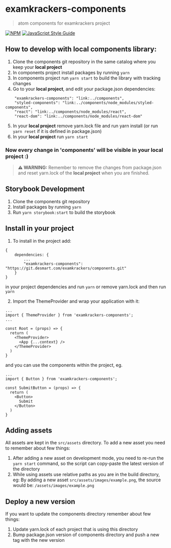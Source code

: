 # examkrackers-components

> atom components for examkrackers project

[![NPM](https://img.shields.io/npm/v/components.svg)](https://www.npmjs.com/package/components) [![JavaScript Style Guide](https://img.shields.io/badge/code_style-standard-brightgreen.svg)](https://standardjs.com)


## How to develop with local components library:
1. Clone the components git repository in the same catalog where you keep your **local project**
2. In components project install packages by running `yarn`
3. In components project run `yarn start` to build the library with tracking changes
4. Go to your **local project**, and edit your package.json dependencies:
```
    "examkrackers-components": "link:../components",
    "styled-components": "link:../components/node_modules/styled-components",
    "react": "link:../components/node_modules/react",
    "react-dom": "link:../components/node_modules/react-dom"
```
5. In your **local project** remove yarn.lock file and run yarn install (or run `yarn reset` if it is defined in package.json)
6. In your **local project** run `yarn start`

### Now every change in 'components' will be visible in your local project :)

> **⚠ WARNING:** Remember to remove the changes from package.json and reset yarn.lock of the **local project** when you are finished.


## Storybook Development
1. Clone the components git repository
2. Install packages by running `yarn`
3. Run `yarn storybook:start` to build the storybook

## Install in your project

1. To install in the project add:

```
{
    dependencies: {
        ...
        "examkrackers-components": "https://git.desmart.com/examkrackers/components.git"
    }
}
```
in your project dependencies and run `yarn` or remove yarn.lock and then run `yarn`

2. Import the ThemeProvider and wrap your application with it:

```
...
import { ThemeProvider } from 'examkrackers-components';
...

const Root = (props) => {
  return (
    <ThemeProvider>
      <App {...context} />
    </ThemeProvider>
  )
}

```

and you can use the components within the project, eg.

```
...
import { Button } from 'examkrackers-components';

const SubmitButton = (props) => {
  return (
    <Button>
      Submit
    </Button>
  )
}

```

## Adding assets

All assets are kept in the `src/assets` directory. To add a new asset you need to remember about few things:
1. After adding a new asset on development mode, you need to re-run the `yarn start` command, so the script can copy-paste the latest version of the directory
2. While using assets use relative paths as you are in the build directory, eg:
  By adding a new asset `src/assets/images/example.png`, the source would be: `/assets/images/example.png`

## Deploy a new version

If you want to update the components directory remember about few things:
1. Update yarn.lock of each project that is using this directory
2. Bump package.json version of components directory and push a new tag with the new version

